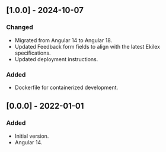 ## [1.0.0] - 2024-10-07

### Changed
- Migrated from Angular 14 to Angular 18.
- Updated Feedback form fields to align with the latest Ekilex specifications.
- Updated deployment instructions.

### Added
- Dockerfile for containerized development.

## [0.0.0] - 2022-01-01

### Added
- Initial version.
- Angular 14.